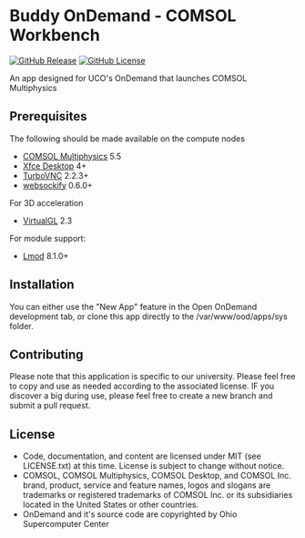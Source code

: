 # Buddy OnDemand - COMSOL Workbench

[![GitHub Release](https://img.shields.io/github/v/release/UCO-HPC/buddy_comsol?style=flat-square)](https://github.com/UCO-HPC/buddy_comsol/blob/devel/CHANGELOG.md)
[![GitHub License](https://img.shields.io/github/license/UCO-HPC/buddy_comsol?style=flat-square)](https://opensource.org/licenses/MIT)

An app designed for UCO's OnDemand that launches COMSOL Multiphysics

## Prerequisites

The following should be made available on the compute nodes
- [COMSOL Multiphysics] 5.5
- [Xfce Desktop] 4+
- [TurboVNC] 2.2.3+
- [websockify] 0.6.0+

For 3D acceleration
- [VirtualGL] 2.3

For module support:

- [Lmod] 8.1.0+

[COMSOL Multiphysics]: https://www.comsol.com/
[Xfce Desktop]: https://xfce.org/
[TurboVNC]: http://www.turbovnc.org/
[websockify]: https://github.com/novnc/websockify
[VirtualGL]: http://www.virtualgl.org/
[Lmod]: https://www.tacc.utexas.edu/research-development/tacc-projects/lmod

## Installation

You can either use the "New App" feature in the Open OnDemand development tab, or clone this app directly to the /var/www/ood/apps/sys folder. 

## Contributing

Please note that this application is specific to our university. Please feel free to copy and use as needed according to the associated license. IF you discover a big during use, please feel free to create a new branch and submit a pull request. 

## License

* Code, documentation, and content are licensed under MIT (see LICENSE.txt) at this time. License is subject to change without notice. 
* COMSOL, COMSOL Multiphysics, COMSOL Desktop, and COMSOL Inc. brand, product, service and feature names, logos and slogans are trademarks or registered trademarks of COMSOL Inc. or its subsidiaries located in the United States or other countries.
* OnDemand and it's source code are copyrighted by Ohio Supercomputer Center
